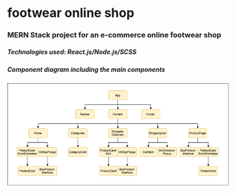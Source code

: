 # footwear online shop

### MERN Stack project for an e-commerce online footwear shop

##### Technologies used: React.js/Node.js/SCSS

##### Component diagram including the main components
![component-diagram](flowchart_footwear.png)
